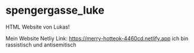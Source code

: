# spengergasse_luke

HTML Website von Lukas!


Mein Website Netliy Link: https://merry-hotteok-4460cd.netlify.app
ich bin rassistisch und antisemitisch
